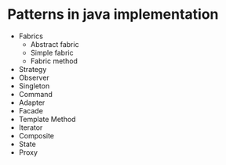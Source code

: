 # Patterns in java implementation

- Fabrics
  - Abstract fabric
  - Simple fabric
  - Fabric method
- Strategy
- Observer
- Singleton
- Command
- Adapter
- Facade
- Template Method
- Iterator
- Composite
- State
- Proxy